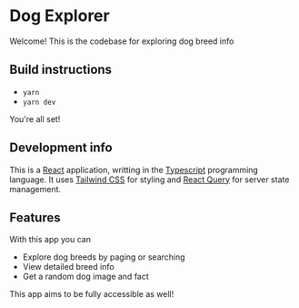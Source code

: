 # Dog Explorer

Welcome! This is the codebase for exploring dog breed info

## Build instructions

- `yarn`
- `yarn dev`

You're all set!

## Development info

This is a [React](https://react.dev/) application, writting in the [Typescript](https://www.typescriptlang.org/) programming language. It uses [Tailwind CSS](https://tailwindcss.com/) for styling and [React Query](https://tanstack.com/query/latest/docs/framework/react/overview) for server state management.

## Features

With this app you can

- Explore dog breeds by paging or searching
- View detailed breed info
- Get a random dog image and fact

This app aims to be fully accessible as well!
